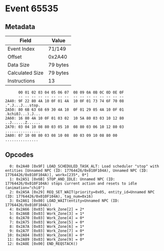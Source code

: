 # Event 65535

## Metadata

| Field           | Value    |
|-----------------|----------|
| Event Index     | 71/149   |
| Offset          | 0x2A40   |
| Data Size       | 79 bytes |
| Calculated Size | 79 bytes |
| Instructions    | 13       |

```
      00 01 02 03 04 05 06 07  08 09 0A 0B 0C 0D 0E 0F
      -- -- -- -- -- -- -- --  -- -- -- -- -- -- -- --
2A40: 9F 22 80 4A 10 0F 01 4A  10 0F 01 73 74 6F 70 08  .".J...J...stop.
2A50: 80 6B 63 68 69 30 4A 10  0F 01 29 05 4A 10 0F 01  .kchi0J...).J...
2A60: 16 80 4A 10 0F 01 03 02  10 5A 80 03 03 10 12 80  ..J......Z......
2A70: 03 04 10 08 80 03 05 10  08 80 03 06 10 12 80 03  ................
2A80: 07 10 08 80 03 08 10 08  80 03 09 10 08 80 00     ............... 
```

## Opcodes

```
  0: 0x2A40 [0x9F] LOAD_SCHEDULED_TASK_ALT: Load scheduler "stop" with entities [Unnamed NPC (ID: 17764426/0x010F104A), Unnamed NPC (ID: 17764426/0x010F104A)], work=[235*, 0*]
  1: 0x2A51 [0x6B] STOP_AND_IDLE: Unnamed NPC (ID: 17764426/0x010F104A) stops current action and resets to idle (animation="chi0")
  2: 0x2A5A [0x29] REQ_SET_WAIT(priority=0x05, entity_id=Unnamed NPC (ID: 17764426/0x010F104A), tag_num=0x16)
  3: 0x2A61 [0x80] LOAD_WAIT(entity=Unnamed NPC (ID: 17764426/0x010F104A))
  4: 0x2A66 [0x03] Work_Zone[2] = 2*
  5: 0x2A6B [0x03] Work_Zone[3] = 1*
  6: 0x2A70 [0x03] Work_Zone[4] = 0*
  7: 0x2A75 [0x03] Work_Zone[5] = 0*
  8: 0x2A7A [0x03] Work_Zone[6] = 1*
  9: 0x2A7F [0x03] Work_Zone[7] = 0*
 10: 0x2A84 [0x03] Work_Zone[8] = 0*
 11: 0x2A89 [0x03] Work_Zone[9] = 0*
 12: 0x2A8E [0x00] END_REQSTACK()
```
